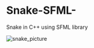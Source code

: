 # Snake-SFML-
Snake in C++ using SFML library

![snake_picture](https://user-images.githubusercontent.com/31830553/48554142-e0b25480-e8dd-11e8-8fbe-c03228f6357f.png)
